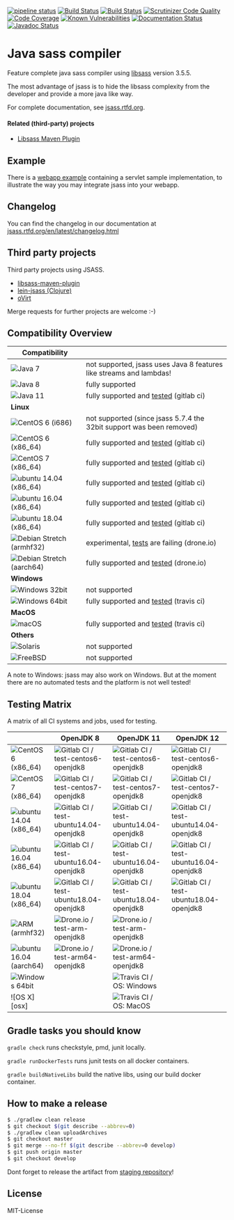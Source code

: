 [![pipeline status](https://gitlab.com/jsass/jsass/badges/master/pipeline.svg)](https://gitlab.com/jsass/jsass/commits/master)
[![Build Status](https://img.shields.io/travis/bit3/jsass/master.svg?style=flat&logo=travis)](https://travis-ci.org/bit3/jsass)
[![Build Status](https://cloud.drone.io/api/badges/bit3/jsass/status.svg)](https://cloud.drone.io/bit3/jsass)
[![Scrutinizer Code Quality](https://scrutinizer-ci.com/g/bit3/jsass/badges/quality-score.png?b=master)](https://scrutinizer-ci.com/g/bit3/jsass/?branch=master)
[![Code Coverage](https://scrutinizer-ci.com/g/bit3/jsass/badges/coverage.png?b=master)](https://scrutinizer-ci.com/g/bit3/jsass/?branch=master)
[![Known Vulnerabilities](https://snyk.io/test/github/bit3/jsass/badge.svg)](https://snyk.io/test/github/bit3/jsass)
[![Documentation Status](https://readthedocs.org/projects/jsass/badge/?version=latest)](http://jsass.readthedocs.io/en/latest/)
[![Javadoc Status](https://javadocio-badges.herokuapp.com/io.bit3/jsass/badge.svg)](http://javadoc.io/doc/io.bit3/jsass/)

Java sass compiler
==================

Feature complete java sass compiler using [libsass][libsass] version 3.5.5.

The most advantage of jsass is to hide the libsass complexity from the developer and provide a more java like way.

For complete documentation, see [jsass.rtfd.org][jsass-docs].

[libsass]: https://github.com/sass/libsass
[jsass-docs]: http://jsass.rtfd.org/

#### Related (third-party) projects

- [Libsass Maven Plugin](https://github.com/warmuuh/libsass-maven-plugin)

Example
-------

There is a [webapp example](example/webapp) containing a servlet sample implementation, to illustrate the way you
may integrate jsass into your webapp.

Changelog
---------

You can find the changelog in our documentation at [jsass.rtfd.org/en/latest/changelog.html][changelog]

[changelog]: http://jsass.readthedocs.org/en/latest/changelog.html

Third party projects
--------------------

Third party projects using JSASS.

- [libsass-maven-plugin](https://github.com/warmuuh/libsass-maven-plugin)
- [lein-jsass (Clojure)](https://clojars.org/lein-jsass)
- [oVirt](https://www.ovirt.org/)

Merge requests for further projects are welcome :-)

Compatibility Overview
----------------------

| Compatibility                         |                                                                      |
| --------------------------------------|----------------------------------------------------------------------|
| ![Java 7][java7]                      | not supported, jsass uses Java 8 features like streams and lambdas!  |
| ![Java 8][java8]                      | fully supported                                                      |
| ![Java 11][java11]                    | fully supported and [tested][gitlab-ci] (gitlab ci)                  |
| **Linux**                             |                                                                      |
| ![CentOS 6 (i686)][centos6_32]        | not supported (since jsass 5.7.4 the 32bit support was been removed) |
| ![CentOS 6 (x86_64)][centos6]         | fully supported and [tested][gitlab-ci] (gitlab ci)                  |
| ![CentOS 7 (x86_64)][centos7]         | fully supported and [tested][gitlab-ci] (gitlab ci)                  |
| ![ubuntu 14.04 (x86_64)][ubuntu14.04] | fully supported and [tested][gitlab-ci] (gitlab ci)                  |
| ![ubuntu 16.04 (x86_64)][ubuntu16.04] | fully supported and [tested][gitlab-ci] (gitlab ci)                  |
| ![ubuntu 18.04 (x86_64)][ubuntu18.04] | fully supported and [tested][gitlab-ci] (gitlab ci)                  |
| ![Debian Stretch (armhf32)][armhf32]  | experimental, [tests][drone-io] are failing (drone.io)               |
| ![Debian Stretch (aarch64)][aarch64]  | fully supported and [tested][drone-io] (drone.io)                    |
| **Windows**                           |                                                                      |
| ![Windows 32bit][windows32]           | not supported                                                        |
| ![Windows 64bit][windows64]           | fully supported and [tested][travis-ci] (travis ci)                  |
| **MacOS**                             |                                                                      |
| ![macOS][macos]                       | fully supported and [tested][travis-ci] (travis ci)                  |
| **Others**                            |                                                                      |
| ![Solaris][solaris]                   | not supported                                                        |
| ![FreeBSD][freebsd]                   | not supported                                                        |

A note to Windows: jsass may also work on Windows.
But at the moment there are no automated tests and the platform is not well tested!

[java7]: https://img.shields.io/badge/Java-7-red.svg?style=flat
[java8]: https://img.shields.io/badge/Java-8-green.svg?style=flat
[java11]: https://img.shields.io/badge/Java-11-green.svg?style=flat

[centos6_32]: https://img.shields.io/badge/CentOS_6-x86-red.svg?style=flat
[centos6]: https://img.shields.io/badge/CentOS_6-x86__64-green.svg?style=flat
[centos7]: https://img.shields.io/badge/CentOS_7-x86__64-green.svg?style=flat

[ubuntu14.04]: https://img.shields.io/badge/ubuntu_14.04-x86__64-green.svg?style=flat
[ubuntu16.04]: https://img.shields.io/badge/ubuntu_16.04-x86__64-green.svg?style=flat
[ubuntu18.04]: https://img.shields.io/badge/ubuntu_18.04-x86__64-green.svg?style=flat

[armhf32]: https://img.shields.io/badge/Debian_Stretch-arm_(armhf32)-yellow.svg?style=flat
[aarch64]: https://img.shields.io/badge/Debian_Stretch-arm64_(aarch64)-green.svg?style=flat

[windows32]: https://img.shields.io/badge/Windows-32bit-red.svg?style=flat
[windows64]: https://img.shields.io/badge/Windows-64bit-green.svg?style=flat

[macos]: https://img.shields.io/badge/macOS-10+-green.svg?style=flat

[gitlab-ci]: https://gitlab.com/jsass/jsass/pipelines
[travis-ci]: https://travis-ci.org/bit3/jsass
[drone-io]: https://cloud.drone.io/bit3/jsass

[solaris]: https://img.shields.io/badge/Solaris-red.svg?style=flat
[freebsd]: https://img.shields.io/badge/FreeBSD-red.svg?style=flat

Testing Matrix
--------------

A matrix of all CI systems and jobs, used for testing.

|                                       | OpenJDK 8                                                                     | OpenJDK 11                                                                     | OpenJDK 12                                                                     |
|---------------------------------------|-------------------------------------------------------------------------------|--------------------------------------------------------------------------------|--------------------------------------------------------------------------------|
| ![CentOS 6 (x86_64)][centos6]         | ![Gitlab CI / test-centos6-openjdk8][gitlab-ci-test-centos6-openjdk8]         | ![Gitlab CI / test-centos6-openjdk8][gitlab-ci-test-centos6-openjdk11]         | ![Gitlab CI / test-centos6-openjdk8][gitlab-ci-test-centos6-openjdk12]         |
| ![CentOS 7 (x86_64)][centos7]         | ![Gitlab CI / test-centos7-openjdk8][gitlab-ci-test-centos7-openjdk8]         | ![Gitlab CI / test-centos7-openjdk8][gitlab-ci-test-centos7-openjdk11]         | ![Gitlab CI / test-centos7-openjdk8][gitlab-ci-test-centos7-openjdk12]         |
| ![ubuntu 14.04 (x86_64)][ubuntu14.04] | ![Gitlab CI / test-ubuntu14.04-openjdk8][gitlab-ci-test-ubuntu14.04-openjdk8] | ![Gitlab CI / test-ubuntu14.04-openjdk8][gitlab-ci-test-ubuntu14.04-openjdk11] | ![Gitlab CI / test-ubuntu14.04-openjdk8][gitlab-ci-test-ubuntu14.04-openjdk12] |
| ![ubuntu 16.04 (x86_64)][ubuntu16.04] | ![Gitlab CI / test-ubuntu16.04-openjdk8][gitlab-ci-test-ubuntu16.04-openjdk8] | ![Gitlab CI / test-ubuntu16.04-openjdk8][gitlab-ci-test-ubuntu16.04-openjdk11] | ![Gitlab CI / test-ubuntu16.04-openjdk8][gitlab-ci-test-ubuntu16.04-openjdk12] |
| ![ubuntu 18.04 (x86_64)][ubuntu18.04] | ![Gitlab CI / test-ubuntu18.04-openjdk8][gitlab-ci-test-ubuntu18.04-openjdk8] | ![Gitlab CI / test-ubuntu18.04-openjdk8][gitlab-ci-test-ubuntu18.04-openjdk11] | ![Gitlab CI / test-ubuntu18.04-openjdk8][gitlab-ci-test-ubuntu18.04-openjdk12] |
| ![ARM (armhf32)][armhf32]             | ![Drone.io / test-arm-openjdk8][drone.io-test-arm-openjdk8]                   | ![Drone.io / test-arm-openjdk8][drone.io-test-arm-openjdk11]                   |                                                                                |
| ![ubuntu 16.04 (aarch64)][aarch64]    | ![Drone.io / test-arm64-openjdk8][drone.io-test-arm64-openjdk8]               | ![Drone.io / test-arm64-openjdk8][drone.io-test-arm64-openjdk11]               |                                                                                |
| ![Windows 64bit][windows64]           |                                                                               | ![Travis CI / OS: Windows][travis-ci-os-windows]                               |                                                                                |
| ![OS X][osx]                          |                                                                               | ![Travis CI / OS: MacOS][travis-ci-os-macos]                                   |                                                                                |

[gitlab-ci-test-centos6-openjdk8]: https://img.shields.io/badge/Gitlab_CI-test--centos6--openjdk8-blue.svg?style=flat
[gitlab-ci-test-centos6-openjdk11]: https://img.shields.io/badge/Gitlab_CI-test--centos6--openjdk11-blue.svg?style=flat
[gitlab-ci-test-centos6-openjdk12]: https://img.shields.io/badge/Gitlab_CI-test--centos6--openjdk12-blue.svg?style=flat

[gitlab-ci-test-centos7-openjdk8]: https://img.shields.io/badge/Gitlab_CI-test--centos7--openjdk8-blue.svg?style=flat
[gitlab-ci-test-centos7-openjdk11]: https://img.shields.io/badge/Gitlab_CI-test--centos7--openjdk11-blue.svg?style=flat
[gitlab-ci-test-centos7-openjdk12]: https://img.shields.io/badge/Gitlab_CI-test--centos7--openjdk12-blue.svg?style=flat

[gitlab-ci-test-ubuntu14.04-openjdk8]: https://img.shields.io/badge/Gitlab_CI-ubuntu14.04--openjdk8-blue.svg?style=flat
[gitlab-ci-test-ubuntu14.04-openjdk11]: https://img.shields.io/badge/Gitlab_CI-ubuntu14.04--openjdk11-blue.svg?style=flat
[gitlab-ci-test-ubuntu14.04-openjdk12]: https://img.shields.io/badge/Gitlab_CI-ubuntu14.04--openjdk12-blue.svg?style=flat

[gitlab-ci-test-ubuntu16.04-openjdk8]: https://img.shields.io/badge/Gitlab_CI-ubuntu16.04--openjdk8-blue.svg?style=flat
[gitlab-ci-test-ubuntu16.04-openjdk11]: https://img.shields.io/badge/Gitlab_CI-ubuntu16.04--openjdk11-blue.svg?style=flat
[gitlab-ci-test-ubuntu16.04-openjdk12]: https://img.shields.io/badge/Gitlab_CI-ubuntu16.04--openjdk12-blue.svg?style=flat

[gitlab-ci-test-ubuntu18.04-openjdk8]: https://img.shields.io/badge/Gitlab_CI-ubuntu18.04--openjdk8-blue.svg?style=flat
[gitlab-ci-test-ubuntu18.04-openjdk11]: https://img.shields.io/badge/Gitlab_CI-ubuntu18.04--openjdk11-blue.svg?style=flat
[gitlab-ci-test-ubuntu18.04-openjdk12]: https://img.shields.io/badge/Gitlab_CI-ubuntu18.04--openjdk12-blue.svg?style=flat

[drone.io-test-arm-openjdk8]: https://img.shields.io/badge/Drone.io-test--arm--openjdk8-blue.svg?style=flat
[drone.io-test-arm-openjdk11]: https://img.shields.io/badge/Drone.io-test--arm--openjdk11-blue.svg?style=flat
[drone.io-test-arm-openjdk12]: https://img.shields.io/badge/Drone.io-test--arm--openjdk12-blue.svg?style=flat

[drone.io-test-arm64-openjdk8]: https://img.shields.io/badge/Drone.io-test--arm64--openjdk8-blue.svg?style=flat
[drone.io-test-arm64-openjdk11]: https://img.shields.io/badge/Drone.io-test--arm64--openjdk11-blue.svg?style=flat
[drone.io-test-arm64-openjdk12]: https://img.shields.io/badge/Drone.io-test--arm64--openjdk12-blue.svg?style=flat

[travis-ci-os-windows]: https://img.shields.io/badge/Travis_CI-OS:_Windows-blue.svg?style=flat
[travis-ci-os-macos]: https://img.shields.io/badge/Travis_CI-OS:_macOS-blue.svg?style=flat

Gradle tasks you should know
----------------------------

`gradle check` runs checkstyle, pmd, junit locally.

`gradle runDockerTests` runs junit tests on all docker containers.

`gradle buildNativeLibs` build the native libs, using our build docker container.

How to make a release
---------------------

```bash
$ ./gradlew clean release
$ git checkout $(git describe --abbrev=0)
$ ./gradlew clean uploadArchives
$ git checkout master
$ git merge --no-ff $(git describe --abbrev=0 develop)
$ git push origin master
$ git checkout develop
```

Dont forget to release the artifact from [staging repository](https://oss.sonatype.org/#stagingRepositories)!

License
-------

MIT-License
